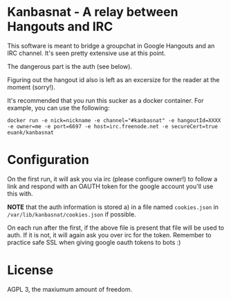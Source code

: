 # Kanbasnat - A relay between Hangouts and IRC

This software is meant to bridge a groupchat in Google Hangouts and an IRC channel.
It's seen pretty extensive use at this point.

The dangerous part is the auth (see below).

Figuring out the hangout id also is left as an excersize for the reader at the moment (sorry!).

It's recommended that you run this sucker as a docker container. For example, you can use the following:

```
docker run -e nick=nickname -e channel="#kanbasnat" -e hangoutId=XXXX -e owner=me -e port=6697 -e host=irc.freenode.net -e secureCert=true euank/kanbasnat
```

# Configuration

On the first run, it will ask you via irc (please configure owner!) to follow a link and respond with an OAUTH token for the google account you'll use this with.

**NOTE** that the auth information is stored a) in a file named `cookies.json` in `/var/lib/kanbasnat/cookies.json` if possible.

On each run after the first, if the above file is present that file will be used to auth. If it is not, it will again ask you over irc for the token.
Remember to practice safe SSL when giving google oauth tokens to bots :)

# License

AGPL 3, the maxiumum amount of freedom.
